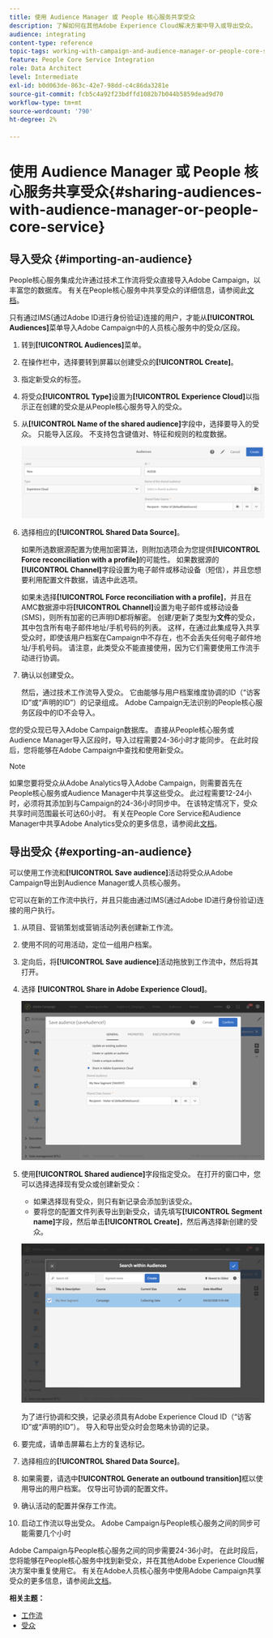 ```yaml
---
title: 使用 Audience Manager 或 People 核心服务共享受众
description: 了解如何在其他Adobe Experience Cloud解决方案中导入或导出受众。
audience: integrating
content-type: reference
topic-tags: working-with-campaign-and-audience-manager-or-people-core-service
feature: People Core Service Integration
role: Data Architect
level: Intermediate
exl-id: b0d063de-863c-42e7-98dd-c4c86da3281e
source-git-commit: fcb5c4a92f23bdffd1082b7b044b5859dead9d70
workflow-type: tm+mt
source-wordcount: '790'
ht-degree: 2%

---
```


# 使用 Audience Manager 或 People 核心服务共享受众{#sharing-audiences-with-audience-manager-or-people-core-service}

## 导入受众 {#importing-an-audience}

People核心服务集成允许通过技术工作流将受众直接导入Adobe Campaign，以丰富您的数据库。 有关在People核心服务中共享受众的详细信息，请参阅此[文档](https://experienceleague.adobe.com/docs/analytics/components/segmentation/segmentation-workflow/seg-publish.html)。

只有通过IMS(通过Adobe ID进行身份验证)连接的用户，才能从&#x200B;**[!UICONTROL Audiences]**&#x200B;菜单导入Adobe Campaign中的人员核心服务中的受众/区段。

1. 转到&#x200B;**[!UICONTROL Audiences]**&#x200B;菜单。
1. 在操作栏中，选择要转到屏幕以创建受众的&#x200B;**[!UICONTROL Create]**。
1. 指定新受众的标签。
1. 将受众&#x200B;**[!UICONTROL Type]**&#x200B;设置为&#x200B;**[!UICONTROL Experience Cloud]**&#x200B;以指示正在创建的受众是从People核心服务导入的受众。
1. 从&#x200B;**[!UICONTROL Name of the shared audience]**&#x200B;字段中，选择要导入的受众。 只能导入区段。 不支持包含键值对、特征和规则的粒度数据。

   ![](assets/aam_import_audience.png)

1. 选择相应的&#x200B;**[!UICONTROL Shared Data Source]**。

   如果所选数据源配置为使用加密算法，则附加选项会为您提供&#x200B;**[!UICONTROL Force reconciliation with a profile]**&#x200B;的可能性。 如果数据源的&#x200B;**[!UICONTROL Channel]**&#x200B;字段设置为电子邮件或移动设备（短信），并且您想要利用配置文件数据，请选中此选项。

   如果未选择&#x200B;**[!UICONTROL Force reconciliation with a profile]**，并且在AMC数据源中将&#x200B;**[!UICONTROL Channel]**&#x200B;设置为电子邮件或移动设备(SMS)，则所有加密的已声明ID都将解密。 创建/更新了类型为&#x200B;**文件**&#x200B;的受众，其中包含所有电子邮件地址/手机号码的列表。 这样，在通过此集成导入共享受众时，即使该用户档案在Campaign中不存在，也不会丢失任何电子邮件地址/手机号码。 请注意，此类受众不能直接使用，因为它们需要使用工作流手动进行协调。

1. 确认以创建受众。

   然后，通过技术工作流导入受众。 它由能够与用户档案维度协调的ID（“访客ID”或“声明的ID”）的记录组成。 Adobe Campaign无法识别的People核心服务区段中的ID不会导入。

您的受众现已导入Adobe Campaign数据库。 直接从People核心服务或Audience Manager导入区段时，导入过程需要24-36小时才能同步。 在此时段后，您将能够在Adobe Campaign中查找和使用新受众。

>[!NOTE]
>
>如果您要将受众从Adobe Analytics导入Adobe Campaign，则需要首先在People核心服务或Audience Manager中共享这些受众。 此过程需要12-24小时，必须将其添加到与Campaign的24-36小时同步中。 在该特定情况下，受众共享时间范围最长可达60小时。 有关在People Core Service和Audience Manager中共享Adobe Analytics受众的更多信息，请参阅此[文档](https://experienceleague.adobe.com/docs/analytics/components/segmentation/segmentation-workflow/seg-publish.html)。

## 导出受众 {#exporting-an-audience}

可以使用工作流和&#x200B;**[!UICONTROL Save audience]**&#x200B;活动将受众从Adobe Campaign导出到Audience Manager或人员核心服务。

它可以在新的工作流中执行，并且只能由通过IMS(通过Adobe ID进行身份验证)连接的用户执行。

1. 从项目、营销策划或营销活动列表创建新工作流。
1. 使用不同的可用活动，定位一组用户档案。
1. 定向后，将&#x200B;**[!UICONTROL Save audience]**&#x200B;活动拖放到工作流中，然后将其打开。
1. 选择 **[!UICONTROL Share in Adobe Experience Cloud]**。

   ![](assets/aam_save_audience_activity.png)

1. 使用&#x200B;**[!UICONTROL Shared audience]**&#x200B;字段指定受众。 在打开的窗口中，您可以选择选择现有受众或创建新受众：

   * 如果选择现有受众，则只有新记录会添加到该受众。
   * 要将您的配置文件列表导出到新受众，请先填写&#x200B;**[!UICONTROL Segment name]**&#x200B;字段，然后单击&#x200B;**[!UICONTROL Create]**，然后再选择新创建的受众。

   ![](assets/aam_save_audience_segment_picker.png)

   为了进行协调和交换，记录必须具有Adobe Experience Cloud ID（“访客ID”或“声明的ID”）。 导入和导出受众时会忽略未协调的记录。

1. 要完成，请单击屏幕右上方的复选标记。
1. 选择相应的&#x200B;**[!UICONTROL Shared Data Source]**。
1. 如果需要，请选中&#x200B;**[!UICONTROL Generate an outbound transition]**&#x200B;框以使用导出的用户档案。 仅导出可协调的配置文件。
1. 确认活动的配置并保存工作流。
1. 启动工作流以导出受众。 Adobe Campaign与People核心服务之间的同步可能需要几个小时

Adobe Campaign与People核心服务之间的同步需要24-36小时。 在此时段后，您将能够在People核心服务中找到新受众，并在其他Adobe Experience Cloud解决方案中重复使用它。 有关在Adobe人员核心服务中使用Adobe Campaign共享受众的更多信息，请参阅此[文档](https://experienceleague.adobe.com/docs/core-services/interface/audiences/t-audience-create.html)。

**相关主题：**

* [工作流](../../automating/using/get-started-workflows.md)
* [受众](../../audiences/using/about-audiences.md)
